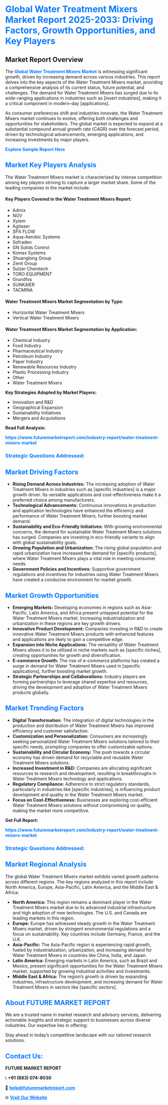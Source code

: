 <h1 style="color: #007BFF;">Global Water Treatment Mixers Market Report 2025-2033: Driving Factors, Growth Opportunities, and Key Players</h1>

<section id="overview">
<h2>Market Report Overview</h2>
<p>The <a href="https://www.futuremarketreport.com/industry-report/water-treatment-mixers-market" style="color: #007BFF; text-decoration: none;"><strong>Global Water Treatment Mixers Market</strong></a> is witnessing significant growth, driven by increasing demand across various industries. This report delves into the key aspects of the Water Treatment Mixers market, providing a comprehensive analysis of its current status, future potential, and challenges. The demand for Water Treatment Mixers has surged due to its wide-ranging applications in industries such as [insert industries], making it a critical component in modern-day [applications].</p>
<p>As consumer preferences shift and industries innovate, the Water Treatment Mixers market continues to evolve, offering both challenges and opportunities for stakeholders. The global market is expected to expand at a substantial compound annual growth rate (CAGR) over the forecast period, driven by technological advancements, emerging applications, and increasing investments by major players.</p>
</section>

<section id="overview">
<p><a href="https://www.futuremarketreport.com/request-sample/reportId=116382" style="color: #007BFF; text-decoration: none;"><strong>Explore Sample Report Here</strong></a></p>
</section>

<section id="key-players">
<h2 style="color: #007BFF;">Market Key Players Analysis</h2>
<p>The Water Treatment Mixers market is characterized by intense competition among key players striving to capture a larger market share. Some of the leading companies in the market include:</p>
<h4>Key Players Covered in the Water Treatment Mixers Report:</h4>
<ul><li>Admix</li><li>NOV</li><li>Xylem</li><li>Agitaser</li><li>SPX FLOW</li><li>Aqua-Aerobic Systems</li><li>Sofraden</li><li>GN Solids Control</li><li>Komax Systems</li><li>Shuanglong Group</li><li>Zenit Group</li><li>Sulzer Chemtech</li><li>TORO EQUIPMENT</li><li>Grundfos</li><li>SUNKAIER</li><li>TACMINA</li></ul>
<h4>Water Treatment Mixers Market Segmentation by Type:</h4>
<ul><li>Horizontal Water Treatment Mixers</li><li>Vertical Water Treatment Mixers</li></ul>

<h4>Water Treatment Mixers Market Segmentation by Application:</h4>
<ul><li>Chemical Industry</li><li>Food Industry</li><li>Pharmaceutical Industry</li><li>Petroleum Industry</li><li>Paper Industry</li><li>Renewable Resources Industry</li><li>Plastic Processing Industry</li><li>Other</li><li>Water Treatment Mixers</li></ul>
<p><strong>Key Strategies Adopted by Market Players:</strong></p>
<ul>
<li>Innovation and R&D</li>
<li>Geographical Expansion</li>
<li>Sustainability Initiatives</li>
<li>Mergers and Acquisitions</li>
</ul>
</section>

<section>
<p><strong>Read Full Analysis: </strong></p><a href="https://www.futuremarketreport.com/industry-report/water-treatment-mixers-market" style="color: #007BFF; text-decoration: none;"><strong>https://www.futuremarketreport.com/industry-report/water-treatment-mixers-market</strong></a>
<h3 style="color: #007BFF;">Strategic Questions Addressed:</h3>
</section>

<section id="driving-factors">
<h2 style="color: #007BFF;">Market Driving Factors</h2>
<ul>
<li><strong>Rising Demand Across Industries:</strong> The increasing adoption of Water Treatment Mixers in industries such as [specific industries] is a major growth driver. Its versatile applications and cost-effectiveness make it a preferred choice among manufacturers.</li>
<li><strong>Technological Advancements:</strong> Continuous innovations in production and application technologies have enhanced the efficiency and performance of Water Treatment Mixers, further boosting market demand.</li>
<li><strong>Sustainability and Eco-Friendly Initiatives:</strong> With growing environmental concerns, the demand for sustainable Water Treatment Mixers solutions has surged. Companies are investing in eco-friendly variants to align with global sustainability goals.</li>
<li><strong>Growing Population and Urbanization:</strong> The rising global population and rapid urbanization have increased the demand for [specific products], where Water Treatment Mixers plays a vital role in meeting consumer needs.</li>
<li><strong>Government Policies and Incentives:</strong> Supportive government regulations and incentives for industries using Water Treatment Mixers have created a conducive environment for market growth.</li>
</ul>
</section>

<section id="growth-opportunities">
<h2 style="color: #007BFF;">Market Growth Opportunities</h2>
<ul>
<li><strong>Emerging Markets:</strong> Developing economies in regions such as Asia-Pacific, Latin America, and Africa present untapped potential for the Water Treatment Mixers market. Increasing industrialization and urbanization in these regions are key growth drivers.</li>
<li><strong>Innovative Product Development:</strong> Companies investing in R&D to create innovative Water Treatment Mixers products with enhanced features and applications are likely to gain a competitive edge.</li>
<li><strong>Expansion into Niche Applications:</strong> The versatility of Water Treatment Mixers allows it to be utilized in niche markets such as [specific niches], creating opportunities for growth and diversification.</li>
<li><strong>E-commerce Growth:</strong> The rise of e-commerce platforms has created a surge in demand for Water Treatment Mixers used in [specific applications], further boosting market growth.</li>
<li><strong>Strategic Partnerships and Collaborations:</strong> Industry players are forming partnerships to leverage shared expertise and resources, driving the development and adoption of Water Treatment Mixers products globally.</li>
</ul>
</section>

<section id="trending-factors">
<h2 style="color: #007BFF;">Market Trending Factors</h2>
<ul>
<li><strong>Digital Transformation:</strong> The integration of digital technologies in the production and distribution of Water Treatment Mixers has improved efficiency and customer satisfaction.</li>
<li><strong>Customization and Personalization:</strong> Consumers are increasingly seeking personalized Water Treatment Mixers solutions tailored to their specific needs, prompting companies to offer customizable options.</li>
<li><strong>Sustainability and Circular Economy:</strong> The push towards a circular economy has driven demand for recyclable and reusable Water Treatment Mixers solutions.</li>
<li><strong>Increased Investment in R&D:</strong> Companies are allocating significant resources to research and development, resulting in breakthroughs in Water Treatment Mixers technology and applications.</li>
<li><strong>Regulatory Compliance:</strong> Adherence to strict regulatory standards, particularly in industries like [specific industries], is influencing product development and quality in the Water Treatment Mixers market.</li>
<li><strong>Focus on Cost-Effectiveness:</strong> Businesses are exploring cost-efficient Water Treatment Mixers solutions without compromising on quality, making the market more competitive.</li>
</ul>
</section>

<section>
<p><strong>Get Full Report: </strong></p><a href="https://www.futuremarketreport.com/industry-report/water-treatment-mixers-market" style="color: #007BFF; text-decoration: none;"><strong>https://www.futuremarketreport.com/industry-report/water-treatment-mixers-market</strong></a>
<h3 style="color: #007BFF;">Strategic Questions Addressed:</h3>
</section>


<section id="regional-analysis">
<h2 style="color: #007BFF;">Market Regional Analysis</h2>
<p>The global Water Treatment Mixers market exhibits varied growth patterns across different regions. The key regions analyzed in this report include North America, Europe, Asia-Pacific, Latin America, and the Middle East & Africa:</p>
<ul>
<li><strong>North America:</strong> This region remains a dominant player in the Water Treatment Mixers market due to its advanced industrial infrastructure and high adoption of new technologies. The U.S. and Canada are leading markets in this region.</li>
<li><strong>Europe:</strong> Europe has witnessed steady growth in the Water Treatment Mixers market, driven by stringent environmental regulations and a focus on sustainability. Key countries include Germany, France, and the U.K.</li>
<li><strong>Asia-Pacific:</strong> The Asia-Pacific region is experiencing rapid growth, fueled by industrialization, urbanization, and increasing demand for Water Treatment Mixers in countries like China, India, and Japan.</li>
<li><strong>Latin America:</strong> Emerging markets in Latin America, such as Brazil and Mexico, present significant opportunities for the Water Treatment Mixers market, supported by growing industrial activities and investments.</li>
<li><strong>Middle East & Africa:</strong> The region’s growth is driven by expanding industries, infrastructure development, and increasing demand for Water Treatment Mixers in sectors like [specific sectors].</li>
</ul>
</section>

<footer>
<h2 style="color: #007BFF;">About FUTURE MARKET REPORT</h2>
<p>We are a trusted name in market research and advisory services, delivering actionable insights and strategic support to businesses across diverse industries. Our expertise lies in offering:</p>

<p>Stay ahead in today’s competitive landscape with our tailored research solutions.</p>

<h2 style="color: #007BFF;">Contact Us:</h2>
<p><strong>FUTURE MARKET REPORT</strong></p>
<p>📞 <strong>+91 (883) 074-8030</strong></p>
<p>📧 <strong><a href="mailto:help@futuremarketreport.com" style="color: #007BFF;">help@futuremarketreport.com</a></strong></p>
<p>🌐 <strong><a href="https://www.futuremarketreport.com/" style="color: #007BFF;">Visit Our Website</a></strong></p>
</footer>